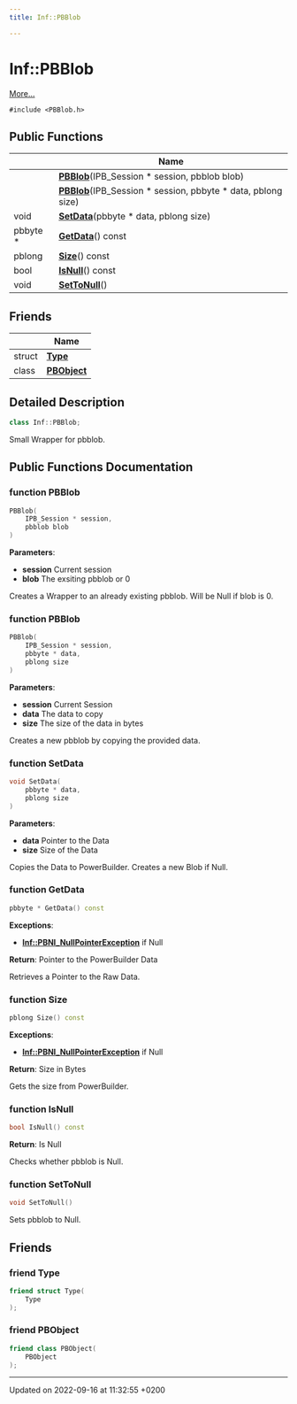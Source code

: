 ```yaml
---
title: Inf::PBBlob

---
```


# Inf::PBBlob



 [More...](#detailed-description)


`#include <PBBlob.h>`

## Public Functions

|                | Name           |
| -------------- | -------------- |
| | **[PBBlob](/docs/doxygen/Classes/classInf_1_1PBBlob.md#function-pbblob)**(IPB_Session * session, pbblob blob) |
| | **[PBBlob](/docs/doxygen/Classes/classInf_1_1PBBlob.md#function-pbblob)**(IPB_Session * session, pbbyte * data, pblong size) |
| void | **[SetData](/docs/doxygen/Classes/classInf_1_1PBBlob.md#function-setdata)**(pbbyte * data, pblong size) |
| pbbyte * | **[GetData](/docs/doxygen/Classes/classInf_1_1PBBlob.md#function-getdata)**() const |
| pblong | **[Size](/docs/doxygen/Classes/classInf_1_1PBBlob.md#function-size)**() const |
| bool | **[IsNull](/docs/doxygen/Classes/classInf_1_1PBBlob.md#function-isnull)**() const |
| void | **[SetToNull](/docs/doxygen/Classes/classInf_1_1PBBlob.md#function-settonull)**() |

## Friends

|                | Name           |
| -------------- | -------------- |
| struct | **[Type](/docs/doxygen/Classes/classInf_1_1PBBlob.md#friend-type)**  |
| class | **[PBObject](/docs/doxygen/Classes/classInf_1_1PBBlob.md#friend-pbobject)**  |

## Detailed Description

```cpp
class Inf::PBBlob;
```


Small Wrapper for pbblob. 

## Public Functions Documentation

### function PBBlob

```cpp
PBBlob(
    IPB_Session * session,
    pbblob blob
)
```


**Parameters**: 

  * **session** Current session 
  * **blob** The exsiting pbblob or 0 


Creates a Wrapper to an already existing pbblob. Will be Null if blob is 0.


### function PBBlob

```cpp
PBBlob(
    IPB_Session * session,
    pbbyte * data,
    pblong size
)
```


**Parameters**: 

  * **session** Current Session 
  * **data** The data to copy 
  * **size** The size of the data in bytes 


Creates a new pbblob by copying the provided data.


### function SetData

```cpp
void SetData(
    pbbyte * data,
    pblong size
)
```


**Parameters**: 

  * **data** Pointer to the Data 
  * **size** Size of the Data 


Copies the Data to PowerBuilder. Creates a new Blob if Null.


### function GetData

```cpp
pbbyte * GetData() const
```


**Exceptions**: 

  * **[Inf::PBNI_NullPointerException](/docs/doxygen/Classes/classInf_1_1PBNI__NullPointerException.md)** if Null 


**Return**: Pointer to the PowerBuilder Data

Retrieves a Pointer to the Raw Data.


### function Size

```cpp
pblong Size() const
```


**Exceptions**: 

  * **[Inf::PBNI_NullPointerException](/docs/doxygen/Classes/classInf_1_1PBNI__NullPointerException.md)** if Null 


**Return**: Size in Bytes

Gets the size from PowerBuilder.


### function IsNull

```cpp
bool IsNull() const
```


**Return**: Is Null 

Checks whether pbblob is Null.


### function SetToNull

```cpp
void SetToNull()
```


Sets pbblob to Null. 


## Friends

### friend Type

```cpp
friend struct Type(
    Type 
);
```


### friend PBObject

```cpp
friend class PBObject(
    PBObject 
);
```


-------------------------------

Updated on 2022-09-16 at 11:32:55 +0200